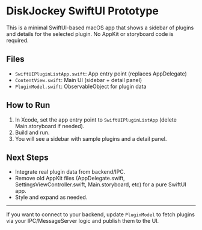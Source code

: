 # DiskJockey SwiftUI Prototype

This is a minimal SwiftUI-based macOS app that shows a sidebar of plugins and details for the selected plugin. No AppKit or storyboard code is required.

## Files
- `SwiftUIPluginListApp.swift`: App entry point (replaces AppDelegate)
- `ContentView.swift`: Main UI (sidebar + detail panel)
- `PluginModel.swift`: ObservableObject for plugin data

## How to Run
1. In Xcode, set the app entry point to `SwiftUIPluginListApp` (delete Main.storyboard if needed).
2. Build and run.
3. You will see a sidebar with sample plugins and a detail panel.

## Next Steps
- Integrate real plugin data from backend/IPC.
- Remove old AppKit files (AppDelegate.swift, SettingsViewController.swift, Main.storyboard, etc) for a pure SwiftUI app.
- Style and expand as needed.

---

If you want to connect to your backend, update `PluginModel` to fetch plugins via your IPC/MessageServer logic and publish them to the UI.
